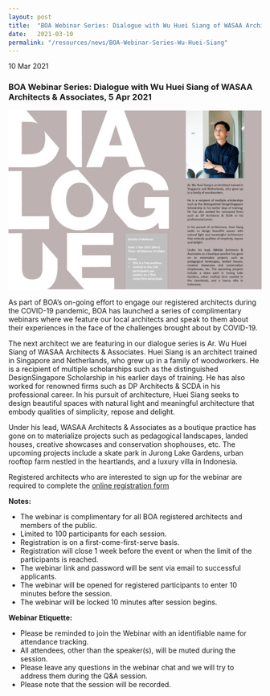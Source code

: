 ```yaml
---
layout: post
title:  "BOA Webinar Series: Dialogue with Wu Huei Siang of WASAA Architects & Associates"
date:   2021-03-10
permalink: "/resources/news/BOA-Webinar-Series-Wu-Huei-Siang"
---
```

10 Mar 2021

### **BOA Webinar Series: Dialogue with Wu Huei Siang of WASAA Architects & Associates, 5 Apr 2021**

![BOA Webinar Poster](/images/BOA_Webinar_050421.jpg)

As part of BOA’s on-going effort to engage our registered architects during the COVID-19 pandemic, BOA has launched a series of complimentary webinars where we feature our local architects and speak to them about their experiences in the face of the challenges brought about by COVID-19. 

The next architect we are featuring in our dialogue series is Ar. Wu Huei Siang of WASAA Architects & Associates. Huei Siang is an architect trained in Singapore and Netherlands, who grew up in a family of woodworkers. He is a recipient of multiple scholarships such as the distinguished DesignSingapore Scholarship in his earlier days of training. He has also worked for renowned firms such as DP Architects & SCDA in his professional career. In his pursuit of architecture, Huei Siang seeks to design beautiful spaces with natural light and meaningful architecture that embody qualities of simplicity, repose and delight. 

Under his lead, WASAA Architects & Associates as a boutique practice has gone on to materialize projects such as pedagogical landscapes, landed houses, creative showcases and conservation shophouses, etc. The upcoming projects include a skate park in Jurong Lake Gardens, urban rooftop farm nestled in the heartlands, and a luxury villa in Indonesia. 

Registered architects who are interested to sign up for the webinar are required to complete the [online registration form](https://forms.gle/pEFXEtFY8LUEFjSK6)

**Notes:**
* The webinar is complimentary for all BOA registered architects and members of the public. 
* Limited to 100 participants for each session. 
* Registration is on a first-come-first-serve basis. 
* Registration will close 1 week before the event or when the limit of the participants is reached.
* The webinar link and password will be sent via email to successful applicants. 
* The webinar will be opened for registered participants to enter 10 minutes before the session.
* The webinar will be locked 10 minutes after session begins.

**Webinar Etiquette:**
* Please be reminded to join the Webinar with an identifiable name for attendance tracking.
* All attendees, other than the speaker(s), will be muted during the session.
* Please leave any questions in the webinar chat and we will try to address them during the Q&A session.
* Please note that the session will be recorded.
